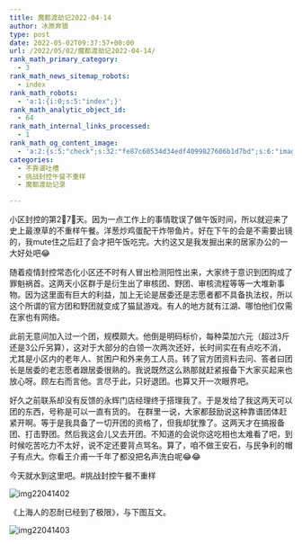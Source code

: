```yaml
---
title: 魔都渡劫记2022-04-14
author: 冰原奔狼
type: post
date: 2022-05-02T09:37:57+00:00
url: /2022/05/02/魔都渡劫记2022-04-14/
rank_math_primary_category:
  - 3
rank_math_news_sitemap_robots:
  - index
rank_math_robots:
  - 'a:1:{i:0;s:5:"index";}'
rank_math_analytic_object_id:
  - 64
rank_math_internal_links_processed:
  - 1
rank_math_og_content_image:
  - 'a:2:{s:5:"check";s:32:"fe87c60534d34edf4099827606b1d7bd";s:6:"images";a:0:{}}'
categories:
  - 不靠谱吐槽
  - 挑战封控午餐不重样
  - 魔都渡劫记录

---
```

小区封控的第2⃣️7⃣️天。因为一点工作上的事情耽误了做午饭时间，所以就迎来了史上最潦草的不重样午餐。洋葱炒鸡蛋配干炸带鱼片。好在下午的会是不需要出镜的，我mute住之后赶了会才把午饭吃完。大约这又是我发掘出来的居家办公的一大好处吧😂

随着疫情封控常态化小区还不时有人冒出检测阳性出来，大家终于意识到团购成了罪魁祸首。这两天小区群于是衍生出了审核团、野团、审核流程等等一大堆新事物。因为这里面有巨大的利益，加上无论是居委还是志愿者都不具备执法权，所以这个所谓的官方团和野团就变成了猫鼠游戏。有人的地方就有江湖、哪怕他们仅需在家也有网络。

此前无意间加入过一个团，规模颇大。他倒是明码标价，每种菜加六元（超过3斤还是3公斤另算），这对于大部分的白领一次两次还好，长时间实在有点吃不消，尤其是小区内的老年人、贫困户和外来务工人员。转了官方团资料去问、答者曰团长是居委的老志愿者跟居委很熟的。我说既然这么熟那就赶紧报备下大家买起来也放心呀。顾左右而言他。言尽于此，只好退团。也算又开一次眼界吧。

好久之前联系却没有反馈的永辉门店经理终于搭理我了。于是发给了我这两天可以团的东西，号称是可以一直有货的。 在群里一说，大家都鼓励说这种靠谱团体赶紧开啊。等于是我具备了一切开团的资格了，但我却犹豫了。这两天才在搞报备团、打击野团。然后我这会儿又去开团。不知道的会说你这吃相也太难看了吧，到时候吃苦吃力不太好，说不定还要背点骂名。算了，咱不做王安石，与民争利的帽子有点大。你看王介甫一千年了都没把名声洗白呢😂😂

今天就水到这里吧。#挑战封控午餐不重样

<img decoding="async" src="https://i0.wp.com/s2.loli.net/2022/05/02/5nrPupsjtkUh2w7.jpg?w=640&#038;ssl=1" alt="img22041402" data-recalc-dims="1" /> 

《上海人的忍耐已经到了极限》，与下图互文。

<img decoding="async" src="https://i0.wp.com/s2.loli.net/2022/05/02/YEju4HUWirFGKVn.jpg?w=640&#038;ssl=1" alt="img22041403" data-recalc-dims="1" />